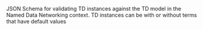 JSON Schema for validating TD instances against the TD model in the Named Data Networking context. TD instances can be with or without terms that have default values